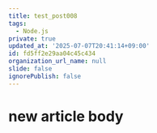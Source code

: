 ```yaml
---
title: test_post008
tags:
  - Node.js
private: true
updated_at: '2025-07-07T20:41:14+09:00'
id: fd5ff2e29aa04c45c434
organization_url_name: null
slide: false
ignorePublish: false
---
```

# new article body
